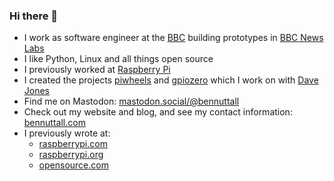 ### Hi there 👋

- I work as software engineer at the [BBC](https://github.com/bbc) building prototypes in [BBC News Labs](https://www.bbc.co.uk/rdnewslabs/)
- I like Python, Linux and all things open source
- I previously worked at [Raspberry Pi](https://www.raspberrypi.org/)
- I created the projects [piwheels](https://github.com/piwheels/piwheels) and [gpiozero](https://github.com/gpiozero/gpiozero)
which I work on with [Dave Jones](https://github.com/waveform80)
- Find me on Mastodon: <a rel="me" href="https://mastodon.social/@bennuttall">mastodon.social/@bennuttall</a>
- Check out my website and blog, and see my contact information: [bennuttall.com](https://bennuttall.com/)
- I previously wrote at:
  - [raspberrypi.com](https://www.raspberrypi.com/news/author/bennuttall/)
  - [raspberrypi.org](https://www.raspberrypi.org/blog/author/bennuttall/)
  - [opensource.com](https://opensource.com/users/bennuttall)
